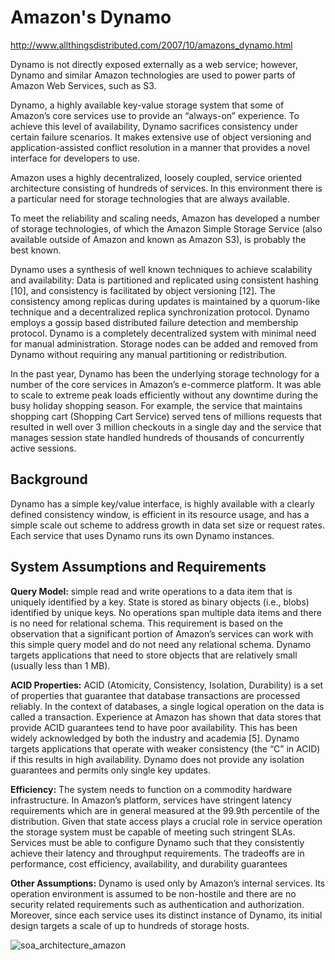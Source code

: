 # Amazon's Dynamo

http://www.allthingsdistributed.com/2007/10/amazons_dynamo.html

Dynamo is not directly exposed externally as a web service; however, Dynamo and similar Amazon technologies are used to power parts of Amazon Web Services, such as S3.

Dynamo, a highly available key-value storage system that some of Amazon’s core services use to provide an “always-on” experience.  To achieve this level of availability, Dynamo sacrifices consistency under certain failure scenarios. It makes extensive use of object versioning and application-assisted conflict resolution in a manner that provides a novel interface for developers to use.

Amazon uses a highly decentralized, loosely coupled, service oriented architecture consisting of hundreds of services. In this environment there is a particular need for storage technologies that are always available.

To meet the reliability and scaling needs, Amazon has developed a number of storage technologies, of which the Amazon Simple Storage Service (also available outside of Amazon and known as Amazon S3), is probably the best known.

Dynamo uses a synthesis of well known techniques to achieve scalability and availability: Data is partitioned and replicated using consistent hashing [10], and consistency is facilitated by object versioning [12]. The consistency among replicas during updates is maintained by a quorum-like technique and a decentralized replica synchronization protocol. Dynamo employs a gossip based distributed failure detection and membership protocol. Dynamo is a completely decentralized system with minimal need for manual administration. Storage nodes can be added and removed from Dynamo without requiring any manual partitioning or redistribution.

In the past year, Dynamo has been the underlying storage technology for a number of the core services in Amazon’s e-commerce platform. It was able to scale to extreme peak loads efficiently without any downtime during the busy holiday shopping season. For example, the service that maintains shopping cart (Shopping Cart Service) served tens of millions requests that resulted in well over 3 million checkouts in a single day and the service that manages session state handled hundreds of thousands of concurrently active sessions.

Background
---

Dynamo has a simple key/value interface, is highly available with a clearly defined consistency window, is efficient in its resource usage, and has a simple scale out scheme to address growth in data set size or request rates. Each service that uses Dynamo runs its own Dynamo instances.


## System Assumptions and Requirements

**Query Model:** simple read and write operations to a data item that is uniquely identified by a key. State is stored as binary objects (i.e., blobs) identified by unique keys. No operations span multiple data items and there is no need for relational schema. This requirement is based on the observation that a significant portion of Amazon’s services can work with this simple query model and do not need any relational schema. Dynamo targets applications that need to store objects that are relatively small (usually less than 1 MB).

**ACID Properties:** ACID (Atomicity, Consistency, Isolation, Durability) is a set of properties that guarantee that database transactions are processed reliably. In the context of databases, a single logical operation on the data is called a transaction. Experience at Amazon has shown that data stores that provide ACID guarantees tend to have poor availability. This has been widely acknowledged by both the industry and academia [5]. Dynamo targets applications that operate with weaker consistency (the “C” in ACID) if this results in high availability. Dynamo does not provide any isolation guarantees and permits only single key updates.

**Efficiency:** The system needs to function on a commodity hardware infrastructure. In Amazon’s platform, services have stringent latency requirements which are in general measured at the 99.9th percentile of the distribution. Given that state access plays a crucial role in service operation the storage system must be capable of meeting such stringent SLAs. Services must be able to configure Dynamo such that they consistently achieve their latency and throughput requirements. The tradeoffs are in performance, cost efficiency, availability, and durability guarantees

**Other Assumptions:** Dynamo is used only by Amazon’s internal services. Its operation environment is assumed to be non-hostile and there are no security related requirements such as authentication and authorization. Moreover, since each service uses its distinct instance of Dynamo, its initial design targets a scale of up to hundreds of storage hosts. 

![soa_architecture_amazon](./_image/soa_architecture_amazon.PNG)



